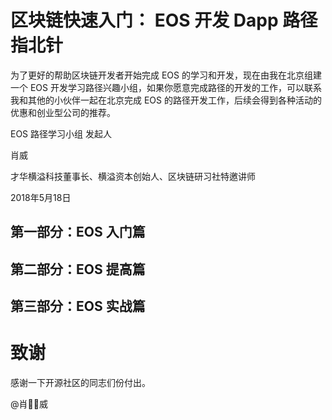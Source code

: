 # 区块链快速入门： EOS 开发 Dapp 路径 指北针

为了更好的帮助区块链开发者开始完成 EOS 的学习和开发，现在由我在北京组建一个 EOS 开发学习路径兴趣小组，如果你愿意完成路径的开发的工作，可以联系我和其他的小伙伴一起在北京完成 EOS 的路径开发工作，后续会得到各种活动的优惠和创业型公司的推荐。

EOS 路径学习小组 发起人

肖威

才华横溢科技董事长、横溢资本创始人、区块链研习社特邀讲师

2018年5月18日

## 第一部分：EOS 入门篇

## 第二部分：EOS 提高篇


## 第三部分：EOS 实战篇



# 致谢
感谢一下开源社区的同志们份付出。

@肖威
